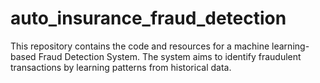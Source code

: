 # auto_insurance_fraud_detection
This repository contains the code and resources for a machine learning-based Fraud Detection System. The system aims to identify fraudulent transactions by learning patterns from historical data. 
